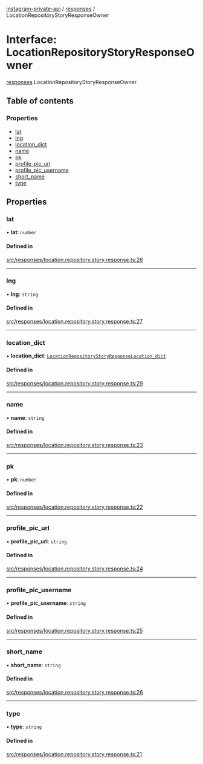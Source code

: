 [instagram-private-api](../../README.md) / [responses](../../modules/responses.md) / LocationRepositoryStoryResponseOwner

# Interface: LocationRepositoryStoryResponseOwner

[responses](../../modules/responses.md).LocationRepositoryStoryResponseOwner

## Table of contents

### Properties

- [lat](LocationRepositoryStoryResponseOwner.md#lat)
- [lng](LocationRepositoryStoryResponseOwner.md#lng)
- [location\_dict](LocationRepositoryStoryResponseOwner.md#location_dict)
- [name](LocationRepositoryStoryResponseOwner.md#name)
- [pk](LocationRepositoryStoryResponseOwner.md#pk)
- [profile\_pic\_url](LocationRepositoryStoryResponseOwner.md#profile_pic_url)
- [profile\_pic\_username](LocationRepositoryStoryResponseOwner.md#profile_pic_username)
- [short\_name](LocationRepositoryStoryResponseOwner.md#short_name)
- [type](LocationRepositoryStoryResponseOwner.md#type)

## Properties

### lat

• **lat**: `number`

#### Defined in

[src/responses/location.repository.story.response.ts:28](https://github.com/Nerixyz/instagram-private-api/blob/b3351b9/src/responses/location.repository.story.response.ts#L28)

___

### lng

• **lng**: `string`

#### Defined in

[src/responses/location.repository.story.response.ts:27](https://github.com/Nerixyz/instagram-private-api/blob/b3351b9/src/responses/location.repository.story.response.ts#L27)

___

### location\_dict

• **location\_dict**: [`LocationRepositoryStoryResponseLocation_dict`](LocationRepositoryStoryResponseLocation_dict.md)

#### Defined in

[src/responses/location.repository.story.response.ts:29](https://github.com/Nerixyz/instagram-private-api/blob/b3351b9/src/responses/location.repository.story.response.ts#L29)

___

### name

• **name**: `string`

#### Defined in

[src/responses/location.repository.story.response.ts:23](https://github.com/Nerixyz/instagram-private-api/blob/b3351b9/src/responses/location.repository.story.response.ts#L23)

___

### pk

• **pk**: `number`

#### Defined in

[src/responses/location.repository.story.response.ts:22](https://github.com/Nerixyz/instagram-private-api/blob/b3351b9/src/responses/location.repository.story.response.ts#L22)

___

### profile\_pic\_url

• **profile\_pic\_url**: `string`

#### Defined in

[src/responses/location.repository.story.response.ts:24](https://github.com/Nerixyz/instagram-private-api/blob/b3351b9/src/responses/location.repository.story.response.ts#L24)

___

### profile\_pic\_username

• **profile\_pic\_username**: `string`

#### Defined in

[src/responses/location.repository.story.response.ts:25](https://github.com/Nerixyz/instagram-private-api/blob/b3351b9/src/responses/location.repository.story.response.ts#L25)

___

### short\_name

• **short\_name**: `string`

#### Defined in

[src/responses/location.repository.story.response.ts:26](https://github.com/Nerixyz/instagram-private-api/blob/b3351b9/src/responses/location.repository.story.response.ts#L26)

___

### type

• **type**: `string`

#### Defined in

[src/responses/location.repository.story.response.ts:21](https://github.com/Nerixyz/instagram-private-api/blob/b3351b9/src/responses/location.repository.story.response.ts#L21)
